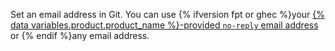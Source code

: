 Set an email address in Git. You can use {% ifversion fpt or ghec %}your [{% data variables.product.product_name %}-provided `no-reply` email address](/articles/setting-your-commit-email-address) or {% endif %}any email address.

